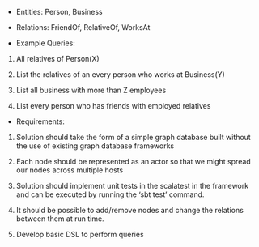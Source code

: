 - Entities: Person, Business

- Relations: FriendOf, RelativeOf, WorksAt



- Example Queries:

1. All relatives of Person(X)

2. List the relatives of an every person who works at Business(Y)

3. List all business with more than Z employees

4. List every person who has friends with employed relatives



- Requirements:

1. Solution should take the form of a simple graph database built without the use of existing graph database frameworks

2. Each node should be represented as an actor so that we might spread our nodes across multiple hosts

3. Solution should implement unit tests in the scalatest in the framework and can be executed by running the ‘sbt test’ command.

4. It should be possible to add/remove nodes and change the relations between them at run time.

5. Develop basic DSL to perform queries